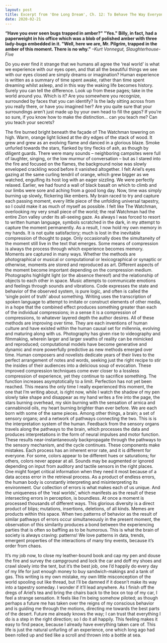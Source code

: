 ```yaml
---
layout: post
title: Excerpt from 'One Long Dream', Ch. 12: To Behave The Way Everyone Does
date: 2020-02-21
---
```


**“Have you ever seen bugs trapped in amber?" "Yes." Billy, in fact, had a paperweight in his office which was a blob of polished amber with three lady-bugs embedded in it. "Well, here we are, Mr. Pilgrim, trapped in the amber of this moment. There is no why.”**
*–Kurt Vonnegut, Slaughterhouse-Five*

Do you ever find it strange that we humans all agree the ‘real world’ is what we experience with our eyes open, and that all the beautiful things we see with our eyes closed are simply dreams or imagination? Human experience is written as a summary of time spent awake, rather than time spent dreaming whilst asleep, and in this way the waking life becomes history.
Surely you can tell the difference. Look up from these pages; take in the world around you. Which is it? Are you somewhere you recognize, surrounded by faces that you can identify? Is the lady sitting across from you really there, or have you imagined her? Are you quite sure that your surroundings aren’t just made up by your own head to fill the gaps?
If you’re so sure, if you know how to make the distinction… can you teach me? Can you teach your secrets?

The fire burned bright beneath the façade of The Watchman towering on high. Warm, orange light licked at the dry edges of the stack of wood. It grew and grew as an evolving flame and danced in a glorious blaze. Smoke unfurled towards the stars, flanked by tiny flecks of ash, as though by diligent guards. There were many sounds – neighboring campsites were full of laughter, singing, or the low murmur of conversation – but as I stared into the fire and focused on the flames, the background noise was slowly enveloped crackling wood before it vanished altogether. I felt Ariel’s eyes gazing at the same curling tendril of orange, which grew bigger as we watched, engulfing its host log with an eager sizzling. We were perfectly relaxed. Earlier, we had found a wall of black basalt on which to climb and our limbs were sore and aching from a good long day. Now, time was simply burning up slowly, flickering like embers. My brain raced to try and capture each passing moment, every little piece of the unfolding universal tapestry, so I could make it as much of myself as possible. I felt like The Watchman, overlooking my very small piece of the world; the real Watchman had the entire Zion valley under its all-seeing gaze.
As always I was forced to resort to written human language, symbols scratched in the dark, in my attempt to capture the moment permanently. As a result, I now hold my own memory in my hands. It is not quite satisfactory; much is  lost in the inevitable compression of thought to page. Only occasionally does the simultaneity of the moment still live in the text that emerges.
Some means of compression is always the process through which experience becomes memory. Moments are captured in many ways. Whether the methods are photographical or musical or computational or lexicographical or  synaptic or otherwise, moments are stored and reproduced as art. Different aspects of the moment become important depending on the compression medium. Photographs highlight light (or the absence thereof) and the relationship of objects to each other in space. Music attempts to communicate emotions and feelings through sounds and vibrations. Code expresses the state and behavior of the observed system, is pure logic, and often is called the ‘single point of truth’ about something. Writing uses the transcription of spoken language to attempt to imitate or construct elements of other media, in a hope that the combined effect produces something greater than each of the individual compressions; in a sense it is a compression of compressions, to whatever layered depth the author desires.
All of these methods are improving over time. They are each inventions of human culture and have existed within the human causal set for millennia, evolving and maturing along with us. Photography has given rise to videography and filmmaking, wherein larger and larger swaths of reality can be mimicked and reproduced; computational models have become generative and dynamic and more powerfully predictive as new methods emerged over time. Human composers and novelists dedicate years of their lives to the perfect arrangement of notes and words, seeking just the right recipe to stir the insides of their audiences into a delicious soup of evocation. These improved compression techniques come ever closer to a lossless compression of experience, yet they continue to sacrifice something. The function increases asymptotically to a limit. Perfection has not yet been reached.
This means the only time I really experienced this moment, the one that I’m writing about, is right now, while I watch the shadow of my pen slowly take shape and disappear as my hand writes a fire into the page, the stars burning overhead, my skin burning with the sensation of arnica and cannabinoid oils, my heart burning brighter than ever before.
We are each born with some of the same pieces. Among other things, a brain; a set of sensory organs; and a network of pathways connecting the two. This is is the interpretation system of the human. Feedback from the sensory organs travels along the pathways to the brain, which processes the data and produces interpretations in the form of neural impulses and motor function. These results near-instantaneously backpropagate through the pathways to the sensory mechanism, and the cycle continues.
These components make mistakes. Each process has an inherent error rate, and it is different for everyone. For some, colors appear to be different hues or saturations; for others, colors never appear at all. Sounds may be augmented or ignored depending on input from auditory and tactile sensors in the right places. One might forget critical information when they need it most because of a data access error in the retrieval process. As a product of endless errors, the human body is constantly interpreting and misinterpreting its environment. Our collection of errors is what makes each of us unique. And the uniqueness of the ‘real worlds’, which manifests as the result of these intersecting errors in perception, is boundless.  At once a moment is processed thousands of different ways. This glorious diversity is a direct product of blips; mutations, insertions, deletions, of all kinds.
Memes are products within this space. When two patterns of behavior as the result of similar pathways of errors occur simultaneously in the present moment, the observation of this similarity produces a bond between the experiencing parties that is often so baffling as to be humorous. This is what the brain of society is always craving: patterns! We love patterns in data, trends, emergent properties of the interactions of many tiny events, because it’s order from chaos.

It’s my job now, to close my leather-bound book and cap my pen and douse the fire and survey the campground and lock the car and doff my shoes and crawl slowly into the tent, but it’s the best job, one I’d happily do every day of my life for just enough money to buy sandwich-makings and a tank of gas. This writing is my own mistake, my own little misconception of the world spooling out like thread, but I’ll be damned if it doesn’t make its way into a tapestry someday. I wonder if it’ll lead anywhere. As I finish off the dregs of Ariel’s tea and bring the chairs back to the box on top of my car, I feel a strange sensation. It feels like I’m being somehow piloted; as though perhaps a future me has taken over the reigns of my conscious behavior and is guiding me through the motions, directing me towards the best parts of the desert. Future me already knows the way; I can trust that everything I do is a step in the right direction; so I do it all happily. This feeling makes it easy to find peace, because I already have everything taken care of. This life is just the natural unfurling of an experience, one which long ago had been rolled up and tied like a scroll and thrown into a bottle at sea.
